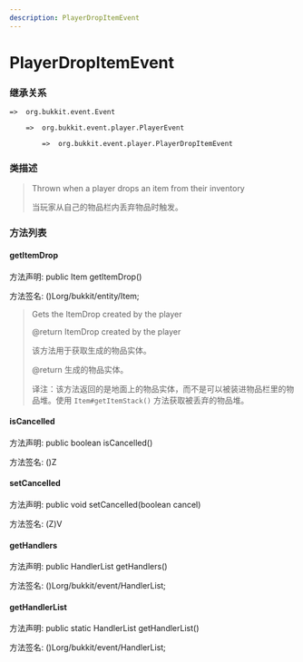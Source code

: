 ```yaml
---
description: PlayerDropItemEvent
---
```


# PlayerDropItemEvent

### 继承关系

    =>  org.bukkit.event.Event

        =>  org.bukkit.event.player.PlayerEvent

            =>  org.bukkit.event.player.PlayerDropItemEvent

### 类描述

> Thrown when a player drops an item from their inventory
>
> 当玩家从自己的物品栏内丢弃物品时触发。

### 方法列表

#### getItemDrop

方法声明: public Item getItemDrop()

方法签名: ()Lorg/bukkit/entity/Item;

> Gets the ItemDrop created by the player
>
> @return ItemDrop created by the player
>
> 该方法用于获取生成的物品实体。
>
> @return 生成的物品实体。
>
> 译注：该方法返回的是地面上的物品实体，而不是可以被装进物品栏里的物品堆。使用 `Item#getItemStack()` 方法获取被丢弃的物品堆。

#### isCancelled

方法声明: public boolean isCancelled()

方法签名: ()Z

#### setCancelled

方法声明: public void setCancelled(boolean cancel)

方法签名: (Z)V

#### getHandlers

方法声明: public HandlerList getHandlers()

方法签名: ()Lorg/bukkit/event/HandlerList;

#### getHandlerList

方法声明: public static HandlerList getHandlerList()

方法签名: ()Lorg/bukkit/event/HandlerList;